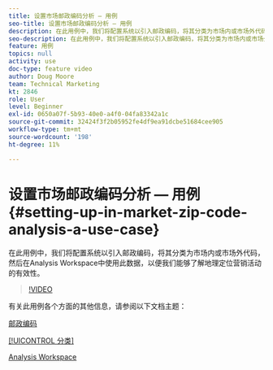 ```yaml
---
title: 设置市场邮政编码分析 — 用例
seo-title: 设置市场邮政编码分析 — 用例
description: 在此用例中，我们将配置系统以引入邮政编码，将其分类为市场内或市场外代码，然后在Analysis Workspace中使用此数据，以便我们能够了解地理定位营销活动的有效性。
seo-description: 在此用例中，我们将配置系统以引入邮政编码，将其分类为市场内或市场外代码，然后在Analysis Workspace中使用此数据，以便我们能够了解地理定位营销活动的有效性。
feature: 用例
topics: null
activity: use
doc-type: feature video
author: Doug Moore
team: Technical Marketing
kt: 2846
role: User
level: Beginner
exl-id: 0650a07f-5b93-40e0-a4f0-04fa83342a1c
source-git-commit: 32424f3f2b05952fe4df9ea91dcbe51684cee905
workflow-type: tm+mt
source-wordcount: '198'
ht-degree: 11%

---
```


# 设置市场邮政编码分析 — 用例 {#setting-up-in-market-zip-code-analysis-a-use-case}

在此用例中，我们将配置系统以引入邮政编码，将其分类为市场内或市场外代码，然后在Analysis Workspace中使用此数据，以便我们能够了解地理定位营销活动的有效性。

>[!VIDEO](https://video.tv.adobe.com/v/27052/?quality=12)

有关此用例各个方面的其他信息，请参阅以下文档主题：

[邮政编码](https://marketing.adobe.com/resources/help/en_US/reference/reports_zip.html)

[[!UICONTROL 分类]](https://marketing.adobe.com/resources/help/zh_CN/reference/classifications.html)

[Analysis Workspace](https://marketing.adobe.com/resources/help/zh_CN/analytics/analysis-workspace/analysis-workspace-features.html)
